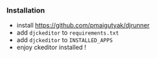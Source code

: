 
### Installation
* install https://github.com/pmaigutyak/djrunner
* add `djckeditor` to `requirements.txt`
* add `djckeditor` to `INSTALLED_APPS`
* enjoy ckeditor installed !